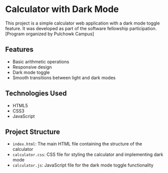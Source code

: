 # Calculator with Dark Mode

This project is a simple calculator web application with a dark mode toggle feature. It was developed as part of the software fellowship participation.[Program organized by Pulchowk Campus]

## Features

- Basic arithmetic operations
- Responsive design
- Dark mode toggle
- Smooth transitions between light and dark modes

## Technologies Used

- HTML5
- CSS3
- JavaScript

## Project Structure

- `index.html`: The main HTML file containing the structure of the calculator
- `calculator.css`: CSS file for styling the calculator and implementing dark mode
- `calculator.js`: JavaScript file for the dark mode toggle functionality


